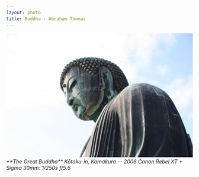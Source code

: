 ```yaml
---
layout: photo
title: Buddha · Abraham Thomas
---
```


<img src="/assets/photos/Buddha.jpg" width="540px" class="photo">

<i>
**The Great Buddha**  
Kōtoku-in, Kamakura -- 2006  
Canon Rebel XT + Sigma 30mm: 1/250s f/5.6
</i>
